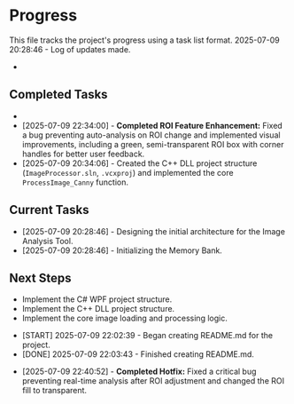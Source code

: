 # Progress

This file tracks the project's progress using a task list format.
2025-07-09 20:28:46 - Log of updates made.

*

## Completed Tasks

*   
*   [2025-07-09 22:34:00] - **Completed ROI Feature Enhancement:** Fixed a bug preventing auto-analysis on ROI change and implemented visual improvements, including a green, semi-transparent ROI box with corner handles for better user feedback.
*   [2025-07-09 20:34:06] - Created the C++ DLL project structure (`ImageProcessor.sln`, `.vcxproj`) and implemented the core `ProcessImage_Canny` function.

## Current Tasks

*   [2025-07-09 20:28:46] - Designing the initial architecture for the Image Analysis Tool.
*   [2025-07-09 20:28:46] - Initializing the Memory Bank.

## Next Steps

*   Implement the C# WPF project structure.
*   Implement the C++ DLL project structure.
*   Implement the core image loading and processing logic.
- [START] 2025-07-09 22:02:39 - Began creating README.md for the project.
- [DONE] 2025-07-09 22:03:43 - Finished creating README.md.

* [2025-07-09 22:40:52] - **Completed Hotfix:** Fixed a critical bug preventing real-time analysis after ROI adjustment and changed the ROI fill to transparent.